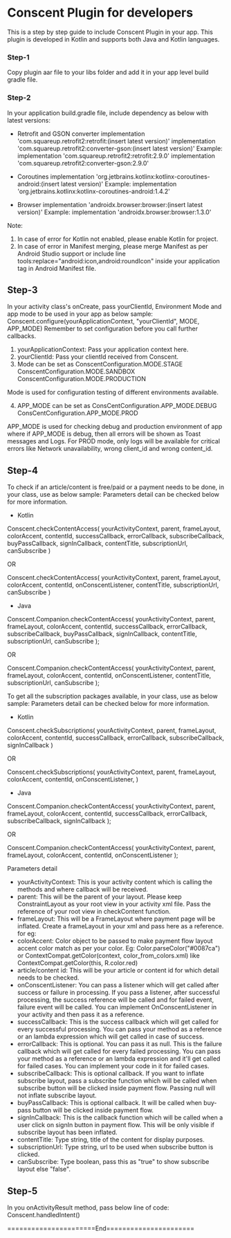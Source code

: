 Conscent Plugin for developers
======================

This is a step by step guide to include Conscent Plugin in your app. This plugin is developed in Kotlin and supports both Java and Kotlin languages. 

### Step-1
Copy plugin aar file to your libs folder and add it in your app level build gradle file.

### Step-2
In your application build.gradle file, include dependency as below with latest versions:

* Retrofit and GSON converter
implementation 'com.squareup.retrofit2:retrofit:(insert latest version)'
implementation 'com.squareup.retrofit2:converter-gson:(insert latest version)'
Example:
implementation 'com.squareup.retrofit2:retrofit:2.9.0'
implementation 'com.squareup.retrofit2:converter-gson:2.9.0'

* Coroutines
implementation 'org.jetbrains.kotlinx:kotlinx-coroutines-android:(insert latest version)'
Example:
implementation 'org.jetbrains.kotlinx:kotlinx-coroutines-android:1.4.2'

* Browser
implementation 'androidx.browser:browser:(insert latest version)'
Example:
implementation 'androidx.browser:browser:1.3.0'

Note: 
1. In case of error for Kotlin not enabled, please enable Kotlin for project.
2. In case of error in Manifest merging, please merge Manifest as per Android Studio support or include line tools:replace="android:icon,android:roundIcon" inside your application tag in Android Manifest file.

## Step-3
In your activity class's onCreate, pass yourClientId, Environment Mode and app mode to be used in your app as below sample:
Conscent.configure(yourApplicationContext, "yourClientId", MODE, APP_MODE)
Remember to set configuration before you call further callbacks.

1. yourApplicationContext: Pass your application context here.
2. yourClientId: Pass your clientId received from Conscent.
3. Mode can be set as 
ConscentConfiguration.MODE.STAGE
ConscentConfiguration.MODE.SANDBOX
ConscentConfiguration.MODE.PRODUCTION

Mode is used for configuration testing of different environments available.

4. APP_MODE can be set as 
ConsCentConfiguration.APP_MODE.DEBUG
ConsCentConfiguration.APP_MODE.PROD

APP_MODE is used for checking debug and production environment of app where if APP_MODE is debug, then all errors will be shown as Toast messages and Logs. For PROD mode, only logs will be available for critical errors like Network unavailability, wrong client_id and wrong content_id.

## Step-4
To check if an article/content is free/paid or a payment needs to be done, in your class, use as below sample:
Parameters detail can be checked below for more information.

* Kotlin

Conscent.checkContentAccess(
        yourActivityContext,
        parent,
        frameLayout,
        colorAccent,
        contentId,
        successCallback,
        errorCallback,
        subscribeCallback,
        buyPassCallback,
        signInCallback,
        contentTitle,
        subscriptionUrl,
        canSubscribe
    )

OR

Conscent.checkContentAccess(
        yourActivityContext,
        parent,
        frameLayout,
        colorAccent,
        contentId,
        onConscentListener,
        contentTitle,
        subscriptionUrl,
        canSubscribe
    )


* Java

Conscent.Companion.checkContentAccess(
        yourActivityContext,
        parent,
        frameLayout,
        colorAccent,
        contentId,
        successCallback,
        errorCallback,
        subscribeCallback,
        buyPassCallback,
        signInCallback,
        contentTitle,
        subscriptionUrl,
        canSubscribe
    );

OR

Conscent.Companion.checkContentAccess(
        yourActivityContext,
        parent,
        frameLayout,
        colorAccent,
        contentId,
        onConscentListener,
        contentTitle,
        subscriptionUrl,
        canSubscribe
    );


To get all the subscription packages available, in your class, use as below sample:
Parameters detail can be checked below for more information.

* Kotlin

Conscent.checkSubscriptions(
        yourActivityContext,
        parent,
        frameLayout,
        colorAccent,
        contentId,
        successCallback,
        errorCallback,
        subscribeCallback,
        signInCallback
    )

OR

Conscent.checkSubscriptions(
        yourActivityContext,
        parent,
        frameLayout,
        colorAccent,
        contentId,
        onConscentListener,
    )


* Java

Conscent.Companion.checkContentAccess(
        yourActivityContext,
        parent,
        frameLayout,
        colorAccent,
        contentId,
        successCallback,
        errorCallback,
        subscribeCallback,
        signInCallback
   );

OR

Conscent.Companion.checkContentAccess(
        yourActivityContext,
        parent,
        frameLayout,
        colorAccent,
        contentId,
        onConscentListener
    );


Parameters detail
* yourActivityContext: This is your activity content which is calling the methods and where callback will be received.
* parent: This will be the parent of your layout. Please keep ConstraintLayout as your root view in your activity xml file. Pass the reference of your root view in checkContent function.
* frameLayout: This will be a FrameLayout where payment page will be inflated. Create a frameLayout in your xml and pass here as a reference. 
for eg: 
<FrameLayout
        android:id="@+id/frame"
        android:layout_width="match_parent"
        android:layout_height="wrap_content" />
* colorAccent: Color object to be passed to make payment flow layout accent color match as per your color.
  Eg: Color.parseColor("#0087ca") or ContextCompat.getColor(context, color_from_colors.xml) like ContextCompat.getColor(this, R.color.red)
* article/content id: This will be your article or content id for which detail needs to be checked.
* onConscentListener: You can pass a listener which will get called after success or failure in processing. If you pass a listener, after successful processing, the success reference will be called and for failed event, failure event will be called. You can implement OnConscentListener in your activity and then pass it as a reference.
* successCallback: This is the success callback which will get called for every successful processing. You can pass your method as a reference or an lambda expression which will get called in case of success.
* errorCallback: This is optional. You can pass it as null. This is the failure callback which will get called for every failed processing. You can pass your method as a reference or an lambda expression and it'll get called for failed cases. You can implement your code in it for failed cases.
* subscribeCallback: This is optional callback. If you want to inflate subscribe layout, pass a subscribe function which will be called when subscribe button will be clicked inside payment flow. Passing null will not inflate subscribe layout.
* buyPassCallback: This is optional callback. It will be called when buy-pass button will be clicked inside payment flow.
* signInCallback: This is the callback function which will be called when a user click on signIn button in payment flow. This will be only visible if subscribe layout has been inflated.
* contentTitle: Type string, title of the content for display purposes.
* subscriptionUrl: Type string, url to be used when subscribe button is clicked.
* canSubscribe: Type boolean, pass this as "true" to show subscribe layout else "false".

## Step-5
In you onActivityResult method, pass below line of code:
Conscent.handledIntent()


======================End======================
